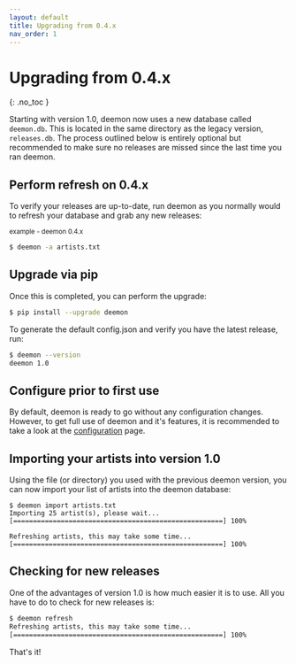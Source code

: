 ```yaml
---
layout: default
title: Upgrading from 0.4.x
nav_order: 1
---
```


# Upgrading from 0.4.x
{: .no_toc }

Starting with version 1.0, deemon now uses a new database called `deemon.db`. This is located in the same directory as the legacy version, `releases.db`. The process outlined below is entirely optional but recommended to make sure no releases are missed since the last time you ran deemon.

## Perform refresh on 0.4.x

To verify your releases are up-to-date, run deemon as you normally would to refresh your database and grab any new releases:

<small>example - deemon 0.4.x</small>
```bash
$ deemon -a artists.txt
```


## Upgrade via pip

Once this is completed, you can perform the upgrade:

```bash
$ pip install --upgrade deemon
```

To generate the default config.json and verify you have the latest release, run:

```bash
$ deemon --version
deemon 1.0
```

## Configure prior to first use

By default, deemon is ready to go without any configuration changes. However, to get full use of deemon and it's features, it is recommended to take a look at the [configuration](/docs/configuration) page.

## Importing your artists into version 1.0

Using the file (or directory) you used with the previous deemon version, you can now import your list of artists into the deemon database:

```
$ deemon import artists.txt
Importing 25 artist(s), please wait...
[=====================================================] 100%

Refreshing artists, this may take some time...
[=====================================================] 100%
```

## Checking for new releases

One of the advantages of version 1.0 is how much easier it is to use. All you have to do to check for new releases is:

```bash
$ deemon refresh
Refreshing artists, this may take some time...
[=====================================================] 100%
```

That's it!
